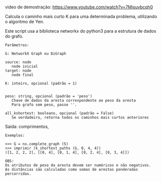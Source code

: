 
video de demostração: https://www.youtube.com/watch?v=7Misuvbcqh0


Calcula o caminho mais curto K para uma determinada problema, utilizando o algoritmo de Yen.

 
 Este script usa a biblioteca networkx do python3 para a estrutura de dados do grafo.


    Parâmetros:
   
    G: NetworkX Graph ou DiGraph
    
    source: node
       node inicial
    target: node
       node final
       
    K: inteiro, opcional (padrão = 1)
       
    
    peso: string, opcional (padrão = 'peso')
       Chave de dados da aresta correspondente ao peso da aresta
       Para grafo sem peso, passe ''.
    
    all_kshortest: booleano, opcional (padrão = False)
       Se verdadeiro, retorna todos os caminhos mais curtos anteriores
    
   Saida: comprimentos, 
   
      
    Exemplos: 
    
    >>> G = nx.complete_graph (5)
    >>> imprimir (k_shortest_paths (G, 0, 4, 4))
    ([1, 2, 2, 2], [[0, 4], [0, 1, 4], [0, 2, 4], [0, 3, 4]])
    
    OBS:
    Os atributos de peso da aresta devem ser numéricos e não negativos.
    As distâncias são calculadas como somas de arestas ponderadas percorridas.


